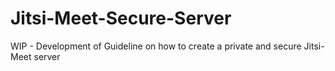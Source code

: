 # Jitsi-Meet-Secure-Server
WIP - Development of Guideline on how to create a private and secure Jitsi-Meet server
